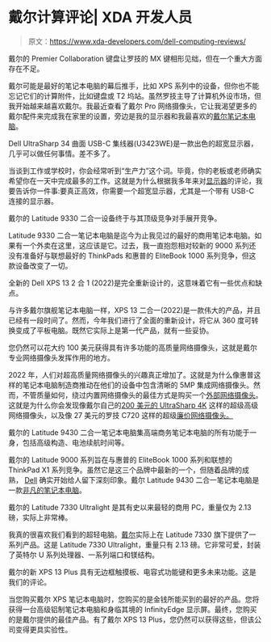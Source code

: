 # 戴尔计算评论| XDA 开发人员

> 原文：<https://www.xda-developers.com/dell-computing-reviews/>

[](/dell-premier-collaboration-keyboard-rechargeable-mouse-review/)

戴尔的 Premier Collaboration 键盘让罗技的 MX 键相形见绌，但在一个重大方面存在不足。

戴尔可能是最好的笔记本电脑的幕后推手，比如 XPS 系列中的设备，但你也不能忘记它们的计算附件，比如键盘或 T2 坞站。虽然罗技主导了计算机外设市场，但我开始越来越喜欢戴尔。我最近查看了戴尔 Pro 网络摄像头，它让我渴望更多的戴尔配件来完成我在家里的设置，旁边是我的显示器和我最喜欢的[戴尔笔记本电脑](https://www.xda-developers.com/best-dell-laptops/)。

[](/dell-ultrasharp-34-curved-usb-c-hub-monitor-review/)

Dell UltraSharp 34 曲面 USB-C 集线器(U3423WE)是一款出色的超宽显示器，几乎可以做任何事情。差不多了。

当谈到工作或学校时，你会经常听到“生产力”这个词。毕竟，你的老板或老师确实希望你在一天中完成最多的工作。这就是为什么根据我多年来对[显示器](https://www.xda-developers.com/best-monitors/)的评论，我要告诉你一件事:要真正高效，你需要一个超宽显示器，尤其是一个带有 USB-C 连接的显示器。

[](/dell-latitude-9330-2-in-1-review/)

戴尔的 Latitude 9330 二合一设备终于与其顶级竞争对手展开竞争。

Latitude 9330 二合一笔记本电脑是迄今为止我见过的最好的商用笔记本电脑。如果有一个外卖在这里，这应该是它。过去，我一直抱怨相对较新的 9000 系列还没有准备好与联想最好的 ThinkPads 和惠普的 EliteBook 1000 系列竞争，但这款设备改变了一切。

[](/dell-xps-13-2-in-1-2022-review/)

全新的 Dell XPS 13 2 合 1 (2022)是完全重新设计的，这意味着它有一些优点和缺点。

与许多戴尔旗舰笔记本电脑一样，XPS 13 二合一(2022)是一款伟大的产品，并且已经有一段时间了。然而，今年我们进行了全面的重新设计，将它从 360 度可转换变成了平板电脑。既然它实际上是第一代产品，就有一些妥协。

[](/dell-pro-webcam-review/)

您仍然可以花大约 100 美元获得具有许多功能的高质量网络摄像头，这就是戴尔专业网络摄像头发挥作用的地方。

2022 年，人们对超高质量网络摄像头的兴趣真正增加了。这就是为什么像惠普这样的笔记本电脑制造商推动在他们的设备中包含清晰的 5MP 集成网络摄像头。然而，不管质量如何，绕过内置网络摄像头的最佳方式是购买一个[外部网络摄像头](https://www.xda-developers.com/best-webcams/)。这就是为什么你会发现像戴尔自己的[200 美元的 UltraSharp 4K](https://www.xda-developers.com/dell-ultrasharp-webcam/) 这样的超级高级网络摄像头，以及像 27 美元的罗技 C720 这样的超级[廉价网络摄像头。](https://www.xda-developers.com/best-cheap-webcam/)

[](/dell-latitude-9430-2-in-1-review/)

戴尔的 Latitude 9430 二合一笔记本电脑集高端商务笔记本电脑的所有功能于一身，包括高级构造、电池续航时间等。

戴尔的 Latitude 9000 系列旨在与惠普的 EliteBook 1000 系列和联想的 ThinkPad X1 系列竞争。虽然它是这三个品牌中最新的一个，但随着品牌的成熟， [Dell](https://www.xda-developers.com/best-dell-laptops/) 确实开始给人留下深刻印象。戴尔 Latitude 9430 二合一笔记本电脑是一款[非凡的笔记本电脑](https://www.xda-developers.com/best-laptops/)。

[](/dell-latitude-7330-ultralight-review/)

戴尔的 Latitude 7330 Ultralight 是其有史以来最轻的商用 PC，重量仅为 2.13 磅，实际上非常棒。

我真的很喜欢我们看到的超轻电脑。[戴尔](https://www.xda-developers.com/best-dell-laptops/)实际上在 Latitude 7330 旗下提供了一系列产品。这是 Latitude 7330 Ultralight，重量只有 2.13 磅。它非常可爱，封装了英特尔 U 系列处理器、一系列端口和镁结构。

[](/dell-xps-13-plus-review/)

戴尔的新 XPS 13 Plus 具有无边框触摸板、电容式功能键和更多未来功能。这是我们的评论。

当您购买戴尔 XPS 笔记本电脑时，您购买的是金钱所能买到的最好的产品。您将获得一台高级铝制笔记本电脑和身临其境的 InfinityEdge 显示屏。最终，您购买的是戴尔提供的最佳产品。有了戴尔 XPS 13 Plus，您仍然可以获得这些，但该公司变得更具实验性。